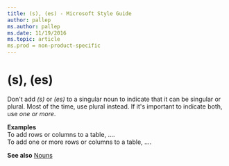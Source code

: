 ```yaml
---
title: (s), (es) - Microsoft Style Guide
author: pallep
ms.author: pallep
ms.date: 11/19/2016
ms.topic: article
ms.prod = non-product-specific
---
```


# (s), (es)

Don't add *(s)* or *(es)*
to a singular noun to indicate that it can be singular or plural. Most
of the time, use plural instead. If it's important to indicate both, use
*one or more*.

**Examples**  
To add rows or columns to a table, ....   
To add one or more rows or columns to a table, ....

**See also**  [Nouns](https://worldready.cloudapp.net/Styleguide/Read?id=1413&topicid=3877)
